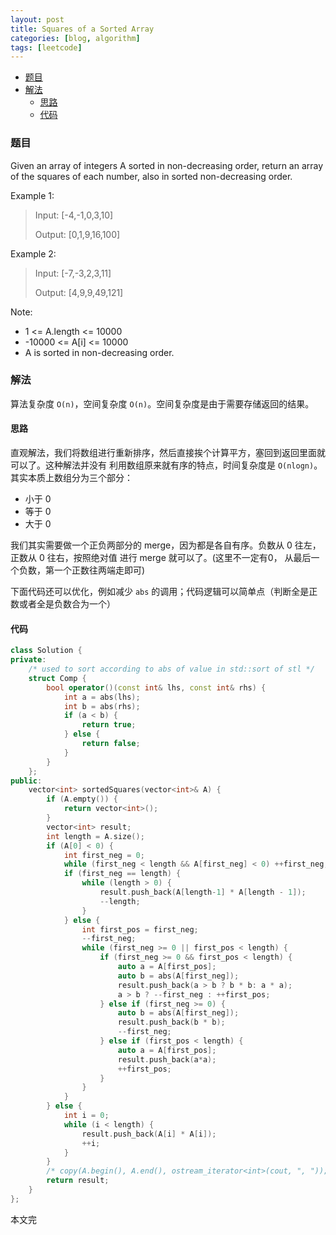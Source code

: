 ```yaml
---
layout: post
title: Squares of a Sorted Array
categories: [blog, algorithm]
tags: [leetcode]
---
```


+ [题目](#problem)
+ [解法](#solution)
  + [思路](#way)
  + [代码](#code)


<a id="problem"></a>

### 题目

Given an array of integers A sorted in non-decreasing order, return an array of the squares of each number, also in sorted non-decreasing order.



Example 1:

> Input: [-4,-1,0,3,10]
>
> Output: [0,1,9,16,100]

Example 2:

> Input: [-7,-3,2,3,11]
>
> Output: [4,9,9,49,121]


Note:

+ 1 <= A.length <= 10000
+ -10000 <= A[i] <= 10000
+ A is sorted in non-decreasing order.

<a id="solution"></a>

### 解法

算法复杂度 `O(n)`，空间复杂度 `O(n)`。空间复杂度是由于需要存储返回的结果。

<a id="way"></a>

#### 思路

直观解法，我们将数组进行重新排序，然后直接挨个计算平方，塞回到返回里面就可以了。这种解法并没有
利用数组原来就有序的特点，时间复杂度是 `O(nlogn)`。其实本质上数组分为三个部分：

+ 小于 0
+ 等于 0
+ 大于 0

我们其实需要做一个正负两部分的 merge，因为都是各自有序。负数从 0 往左，正数从 0 往右，按照绝对值
进行 merge 就可以了。(这里不一定有0， 从最后一个负数，第一个正数往两端走即可)

下面代码还可以优化，例如减少 `abs` 的调用；代码逻辑可以简单点（判断全是正数或者全是负数合为一个）

<a id="code"></a>

#### 代码

```cpp
class Solution {
private:
    /* used to sort according to abs of value in std::sort of stl */
    struct Comp {
        bool operator()(const int& lhs, const int& rhs) {
            int a = abs(lhs);
            int b = abs(rhs);
            if (a < b) {
                return true;
            } else {
                return false;
            }
        }
    };
public:
    vector<int> sortedSquares(vector<int>& A) {
        if (A.empty()) {
            return vector<int>();
        }
        vector<int> result;
        int length = A.size();
        if (A[0] < 0) {
            int first_neg = 0;
            while (first_neg < length && A[first_neg] < 0) ++first_neg;
            if (first_neg == length) {
                while (length > 0) {
                    result.push_back(A[length-1] * A[length - 1]);
                    --length;
                }
            } else {
                int first_pos = first_neg;
                --first_neg;
                while (first_neg >= 0 || first_pos < length) {
                    if (first_neg >= 0 && first_pos < length) {
                        auto a = A[first_pos];
                        auto b = abs(A[first_neg]);
                        result.push_back(a > b ? b * b: a * a);
                        a > b ? --first_neg : ++first_pos;
                    } else if (first_neg >= 0) {
                        auto b = abs(A[first_neg]);
                        result.push_back(b * b);
                        --first_neg;
                    } else if (first_pos < length) {
                        auto a = A[first_pos];
                        result.push_back(a*a);
                        ++first_pos;
                    }
                }
            }
        } else {
            int i = 0;
            while (i < length) {
                result.push_back(A[i] * A[i]);
                ++i;
            }
        }
        /* copy(A.begin(), A.end(), ostream_iterator<int>(cout, ", ")); */
        return result;
    }
};
```

本文完
